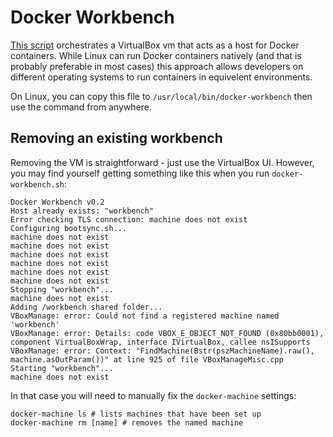 # Docker Workbench

[This script](./docker-workbench.sh) orchestrates a VirtualBox vm that acts as a host for Docker containers.
While Linux can run Docker containers natively (and that is probably preferable in
most cases) this approach allows developers on different operating systems to run
containers in equivelent environments.

On Linux, you can copy this file to `/usr/local/bin/docker-workbench` then use the command from anywhere.

## Removing an existing workbench

Removing the VM is straightforward - just use the VirtualBox UI. However, you may find yourself getting
something like this when you run `docker-workbench.sh`:

    Docker Workbench v0.2
    Host already exists: "workbench"
    Error checking TLS connection: machine does not exist
    Configuring bootsync.sh...
    machine does not exist
    machine does not exist
    machine does not exist
    machine does not exist
    machine does not exist
    machine does not exist
    Stopping "workbench"...
    machine does not exist
    Adding /workbench shared folder...
    VBoxManage: error: Could not find a registered machine named 'workbench'
    VBoxManage: error: Details: code VBOX_E_OBJECT_NOT_FOUND (0x80bb0001), component VirtualBoxWrap, interface IVirtualBox, callee nsISupports
    VBoxManage: error: Context: "FindMachine(Bstr(pszMachineName).raw(), machine.asOutParam())" at line 925 of file VBoxManageMisc.cpp
    Starting "workbench"...
    machine does not exist

In that case you will need to manually fix the `docker-machine` settings:

    docker-machine ls # lists machines that have been set up
    docker-machine rm [name] # removes the named machine
